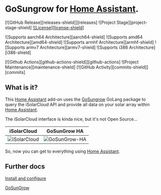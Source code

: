 # GoSungrow for [Home Assistant](https://www.home-assistant.io/).

[![GitHub Release][releases-shield]][releases]
![Project Stage][project-stage-shield]
[![License][license-shield]](LICENSE.md)

![Supports aarch64 Architecture][aarch64-shield]
![Supports amd64 Architecture][amd64-shield]
![Supports armhf Architecture][armhf-shield]
![Supports armv7 Architecture][armv7-shield]
![Supports i386 Architecture][i386-shield]

[![Github Actions][github-actions-shield]][github-actions]
![Project Maintenance][maintenance-shield]
[![GitHub Activity][commits-shield]][commits]

## What is it?
This [Home Assistant](https://www.home-assistant.io/) add-on uses the [GoSungrow](https://github.com/MickMake/HomeAssistantAddons/GoSungrow) GoLang package to query the iSolarCloud API and provide all data on your solar array within [Home Assistant](https://www.home-assistant.io/).

The iSolarCloud interface is kinda nice, but it's not Open Source...

|                                              iSolarCloud                                              |                                              GoSunGrow HA                                               |
|:-----------------------------------------------------------------------------------------------------:|:-------------------------------------------------------------------------------------------------------:|
| ![iSolarCloud](https://github.com/MickMake/HomeAssistantAddons/raw/main/GoSungrow/UX-iSolarCloud.png) | ![GoSunGrow-HA](https://github.com/MickMake/HomeAssistantAddons/raw/main/GoSungrow/UX-GoSunGrow-HA.png) |

So, now you can get to everything using [Home Assistant](https://www.home-assistant.io/).


## Further docs
[Install and configure](DOCS.md)

[GoSunGrow](https://github.com/MickMake/GoSunGrow/)
